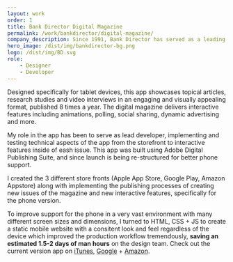 ```yaml
---
layout: work
order: 1
title: Bank Director Digital Magazine
permalink: /work/bankdirector/digital-magazine/
company_description: Since 1991, Bank Director has served as a leading information resource for the directors and officers of financial institutions. Through its print and digital editions of Bank Director magazine, executive-level research, annual conferences and its website, BankDirector.com, Bank Director reaches the leaders of the institutions that comprise America’s banking industry. Bank Director is headquartered in Brentwood, Tennessee.
hero_image: /dist/img/bankdirector-bg.png
logo: /dist/img/BD.svg
role:
    - Designer
    - Developer
---
```

Designed specifically for tablet devices, this app showcases topical articles, research studies and video interviews in an engaging and visually appealing format, published 8 times a year. The digital magazine delivers interactive features including animations, polling, social sharing, dynamic advertising and more.

My role in the app has been to serve as lead developer, implementing and testing technical aspects of the app from the storefront to interactive features inside of eash issue. This app was built using Adobe Digital Publishing Suite, and since launch is being re-structured for better phone support.

I created the 3 different store fronts (Apple App Store, Google Play, Amazon Appstore) along with implementing the publishing processes of creating new issues of the magazine and new interactive features, specifically for the phone version.

To improve support for the phone in a very vast environment with many different screen sizes and dimensions, I turned to HTML, CSS + JS to create a static mobile website with a consitent look and feel regardless of the device which improved the production workflow tremendously, **saving an estimated 1.5-2 days of man hours** on the design team. Check out the current version app on [iTunes][1], [Google][2] + [Amazon][3].

[1]: https://itunes.apple.com/us/app/bank-director-digital-magazine/id977811694?ls=1&mt=8
[2]: https://play.google.com/store/apps/details?id=com.bankdirector.bddm
[3]: http://www.amazon.com/gp/mas/dl/android?p=com.bankdirector.bddm
